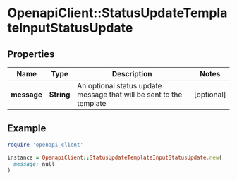 # OpenapiClient::StatusUpdateTemplateInputStatusUpdate

## Properties

| Name | Type | Description | Notes |
| ---- | ---- | ----------- | ----- |
| **message** | **String** | An optional status update message that will be sent to the template | [optional] |

## Example

```ruby
require 'openapi_client'

instance = OpenapiClient::StatusUpdateTemplateInputStatusUpdate.new(
  message: null
)
```

